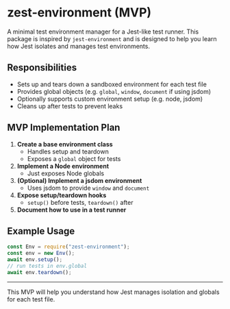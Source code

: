 # zest-environment (MVP)

A minimal test environment manager for a Jest-like test runner. This package is inspired by `jest-environment` and is designed to help you learn how Jest isolates and manages test environments.

## Responsibilities

- Sets up and tears down a sandboxed environment for each test file
- Provides global objects (e.g. `global`, `window`, `document` if using jsdom)
- Optionally supports custom environment setup (e.g. node, jsdom)
- Cleans up after tests to prevent leaks

## MVP Implementation Plan

1. **Create a base environment class**
   - Handles setup and teardown
   - Exposes a `global` object for tests
2. **Implement a Node environment**
   - Just exposes Node globals
3. **(Optional) Implement a jsdom environment**
   - Uses jsdom to provide `window` and `document`
4. **Expose setup/teardown hooks**
   - `setup()` before tests, `teardown()` after
5. **Document how to use in a test runner**

## Example Usage

```js
const Env = require("zest-environment");
const env = new Env();
await env.setup();
// run tests in env.global
await env.teardown();
```

---

This MVP will help you understand how Jest manages isolation and globals for each test file.

